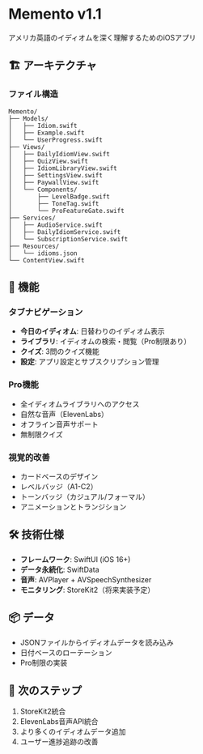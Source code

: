 # Memento v1.1

アメリカ英語のイディオムを深く理解するためのiOSアプリ

## 🏗️ アーキテクチャ

### ファイル構造
```
Memento/
├── Models/
│   ├── Idiom.swift
│   ├── Example.swift
│   └── UserProgress.swift
├── Views/
│   ├── DailyIdiomView.swift
│   ├── QuizView.swift
│   ├── IdiomLibraryView.swift
│   ├── SettingsView.swift
│   ├── PaywallView.swift
│   └── Components/
│       ├── LevelBadge.swift
│       ├── ToneTag.swift
│       └── ProFeatureGate.swift
├── Services/
│   ├── AudioService.swift
│   ├── DailyIdiomService.swift
│   └── SubscriptionService.swift
├── Resources/
│   └── idioms.json
└── ContentView.swift
```

## 🎯 機能

### タブナビゲーション
- **今日のイディオム**: 日替わりのイディオム表示
- **ライブラリ**: イディオムの検索・閲覧（Pro制限あり）
- **クイズ**: 3問のクイズ機能
- **設定**: アプリ設定とサブスクリプション管理

### Pro機能
- 全イディオムライブラリへのアクセス
- 自然な音声（ElevenLabs）
- オフライン音声サポート
- 無制限クイズ

### 視覚的改善
- カードベースのデザイン
- レベルバッジ（A1-C2）
- トーンバッジ（カジュアル/フォーマル）
- アニメーションとトランジション

## 🛠️ 技術仕様

- **フレームワーク**: SwiftUI (iOS 16+)
- **データ永続化**: SwiftData
- **音声**: AVPlayer + AVSpeechSynthesizer
- **モニタリング**: StoreKit2（将来実装予定）

## 📦 データ

- JSONファイルからイディオムデータを読み込み
- 日付ベースのローテーション
- Pro制限の実装

## 🚀 次のステップ

1. StoreKit2統合
2. ElevenLabs音声API統合
3. より多くのイディオムデータ追加
4. ユーザー進捗追跡の改善 